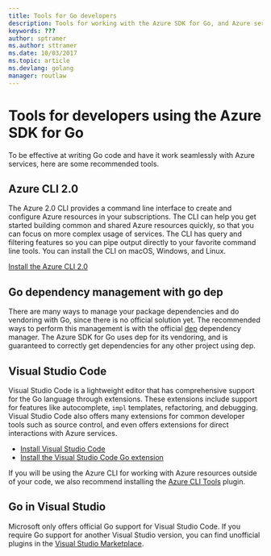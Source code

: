 ```yaml
---
title: Tools for Go developers 
description: Tools for working with the Azure SDK for Go, and Azure services
keywords: ???
author: sptramer
ms.author: sttramer
ms.date: 10/03/2017
ms.topic: article
ms.devlang: golang
manager: routlaw
---
```


# Tools for developers using the Azure SDK for Go

To be effective at writing Go code and have it work seamlessly with Azure services, here are some recommended tools.

## Azure CLI 2.0

The Azure 2.0 CLI provides a command line interface to create and configure Azure resources in your subscriptions. The CLI can help you get started building common and shared Azure resources quickly, so that you can focus on more complex usage of services. The CLI has query and filtering features so you can pipe output directly to your favorite command line tools. You can install the CLI on macOS, Windows, and Linux.

[Install the Azure CLI 2.0](/cli/azure/install-azure-cli)

## Go dependency management with go dep

There are many ways to manage your package dependencies and do vendoring with Go, since there is no official solution yet. The
recommended ways to perform this management is with the official [dep](https://github.com/tools/godep) dependency manager. 
The Azure SDK for Go uses dep for its vendoring, and is guaranteed to correctly get dependencies for any other project using dep.

## Visual Studio Code

Visual Studio Code is a lightweight editor that has comprehensive support for the Go language through extensions. These extensions 
include support for features like autocomplete, `impl` templates, refactoring, and debugging. Visual Studio Code also offers many 
extensions for common developer tools such as source control, and even offers extensions for direct interactions with Azure services.

* [Install Visual Studio Code](https://code.visualstudio.com/Download)
* [Install the Visual Studio Code Go extension](https://code.visualstudio.com/docs/languages/go)

If you will be using the Azure CLI for working with Azure resources outside of your code, we also recommend installing the
[Azure CLI Tools](https://marketplace.visualstudio.com/items?itemName=ms-vscode.azurecli) plugin.

## Go in Visual Studio

Microsoft only offers official Go support for Visual Studio Code.  If you require Go support for another Visual Studio version, 
you can find unofficial plugins in the [Visual Studio Marketplace](https://marketplace.visualstudio.com/vs).

